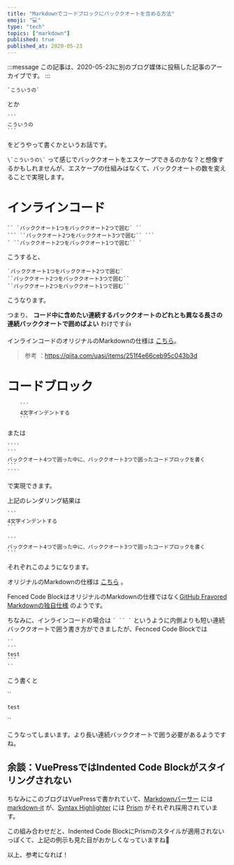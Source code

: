 ```yaml
---
title: "Markdownでコードブロックにバッククオートを含める方法"
emoji: "💻"
type: "tech"
topics: ["markdown"]
published: true
published_at: 2020-05-23
---
```


:::message
この記事は、2020-05-23に別のブログ媒体に投稿した記事のアーカイブです。
:::

`` `こういうの` ``

とか

````
```
こういうの
```
````

をどうやって書くかというお話です。

`` \`こういうの\` `` って感じでバッククオートをエスケープできるのかな？と想像するかもしれませんが、エスケープの仕組みはなくて、バッククオートの数を変えることで実現します。

# インラインコード

```
`` `バッククオート1つをバッククオート2つで囲む` ``
``` ``バッククオート2つをバッククオート3つで囲む`` ```
` ``バッククオート2つをバッククオート1つで囲む`` `
```

こうすると、

`` `バッククオート1つをバッククオート2つで囲む` ``  
``` ``バッククオート2つをバッククオート3つで囲む`` ```  
` ``バッククオート2つをバッククオート1つで囲む`` `

こうなります。

つまり、 **コード中に含めたい連続するバッククオートのどれとも異なる長さの連続バッククオートで囲めばよい** わけです👍

インラインコードのオリジナルのMarkdownの仕様は [こちら](https://daringfireball.net/projects/markdown/syntax#code)。

> 参考 ：<https://qiita.com/uasi/items/251f4e66ceb95c043b3d>

# コードブロック

```
    ```
    4文字インデントする
    ```
```

または

`````
````
```
バッククオート4つで囲った中に、バッククオート3つで囲ったコードブロックを書く
```
````
`````

で実現できます。

上記のレンダリング結果は

    ```
    4文字インデントする
    ```

````
```
バッククオート4つで囲った中に、バッククオート3つで囲ったコードブロックを書く
```
````

それぞれこのようになります。

オリジナルのMarkdownの仕様は [こちら](https://daringfireball.net/projects/markdown/syntax#precode) 。

Fenced Code BlockはオリジナルのMarkdownの仕様ではなく[GitHub Fravored Markdownの独自仕様](https://github.github.com/gfm/#fenced-code-blocks) のようです。

ちなみに、インラインコードの場合は ``` ` `` ` ``` というように内側よりも短い連続バッククオートで囲う書き方ができましたが、Fecnced Code Blockでは

````
``
```
test
```
``
````

こう書くと

``
```
test
```
``

こうなってしまいます。より長い連続バッククオートで囲う必要があるようですね。

## 余談：VuePressではIndented Code Blockがスタイリングされない

ちなみにこのブログはVuePressで書かれていて、[Markdownパーサー](https://vuepress.vuejs.org/guide/markdown.html#advanced-configuration) には [markdown-it](https://github.com/markdown-it/markdown-it) が、[Syntax Highlighter](https://vuepress.vuejs.org/guide/markdown.html#custom-containers) には [Prism](https://prismjs.com/) がそれぞれ採用されています。

この組み合わせだと、Indented Code BlockにPrismのスタイルが適用されないっぽくて、上記の例示も見た目がおかしくなっていますね🤔

以上、参考になれば！
